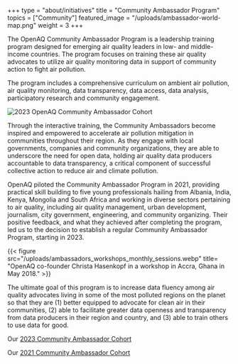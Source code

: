 +++
type = "about/initiatives"
title = "Community Ambassador Program"
topics = ["Community"]
featured_image = "/uploads/ambassador-world-map.png"
weight = 3
+++

The OpenAQ Community Ambassador Program is a leadership training program designed for emerging air quality leaders in low- and middle-income countries. The program focuses on training these air quality advocates to utilize air quality monitoring data in support of community action to fight air pollution.

The program includes a comprehensive curriculum on ambient air pollution, air quality monitoring, data transparency, data access, data analysis, participatory research and community engagement. 

![2023 OpenAQ Community Ambassador Cohort](/uploads/ambassador-world-map.png "2023 OpenAQ Community Ambassadors")

Through the interactive training, the Community Ambassadors become inspired and empowered to accelerate air pollution mitigation in communities throughout their region. As they engage with local governments, companies and community organizations, they are able to underscore the need for open data, holding air quality data producers accountable to data transparency, a critical component of successful collective action to reduce air and climate pollution. 

OpenAQ piloted the Community Ambassador Program in 2021, providing practical skill building to five young professionals hailing from Albania, India, Kenya, Mongolia and South Africa and working in diverse sectors pertaining to air quality, including air quality management, urban development, journalism, city government, engineering, and community organizing. Their positive feedback, and what they achieved after completing the program, led us to the decision to establish a regular Community Ambassador Program, starting in 2023.

{{< figure src="/uploads/ambassadors_workshops_monthly_sessions.webp" title= "OpenAQ co-founder Christa Hasenkopf in a workshop in Accra, Ghana in May 2018." >}}  

The ultimate goal of this program is to increase data fluency among air quality advocates living in some of the most polluted regions on the planet so that they are (1) better equipped to advocate for clean air in their communities, (2) able to facilitate greater data openness and transparency from data producers in their region and country, and (3) able to train others to use data for good.

O﻿ur [2023 Community Ambassador Cohort](https://openaq.medium.com/introducing-our-2023-openaq-community-ambassadors-b2014a38534e)

Our [2021 Community Ambassador Cohort](https://openaq.medium.com/announcing-the-inaugural-openaq-community-ambassador-cohort-9707a51380e3)